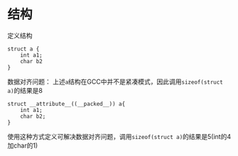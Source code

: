 # 结构
定义结构  
```
struct a {
    int a1;
    char b2
}
```

数据对齐问题： 
上述`a`结构在GCC中并不是紧凑模式，因此调用`sizeof(struct a)`的结果是8  
```
struct __attribute__((__packed__)) a{
    int a1;
    char b2;
}
```
使用这种方式定义可解决数据对齐问题，调用`sizeof(struct a)`的结果是5(int的4加char的1)  